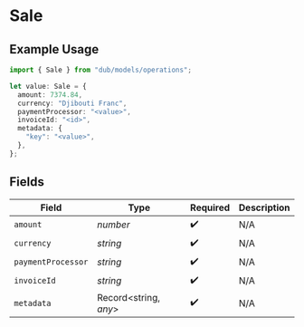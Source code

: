 # Sale

## Example Usage

```typescript
import { Sale } from "dub/models/operations";

let value: Sale = {
  amount: 7374.84,
  currency: "Djibouti Franc",
  paymentProcessor: "<value>",
  invoiceId: "<id>",
  metadata: {
    "key": "<value>",
  },
};
```

## Fields

| Field                 | Type                  | Required              | Description           |
| --------------------- | --------------------- | --------------------- | --------------------- |
| `amount`              | *number*              | :heavy_check_mark:    | N/A                   |
| `currency`            | *string*              | :heavy_check_mark:    | N/A                   |
| `paymentProcessor`    | *string*              | :heavy_check_mark:    | N/A                   |
| `invoiceId`           | *string*              | :heavy_check_mark:    | N/A                   |
| `metadata`            | Record<string, *any*> | :heavy_check_mark:    | N/A                   |